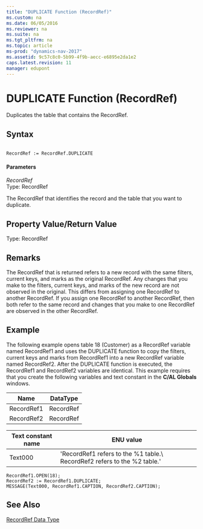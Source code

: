 ```yaml
---
title: "DUPLICATE Function (RecordRef)"
ms.custom: na
ms.date: 06/05/2016
ms.reviewer: na
ms.suite: na
ms.tgt_pltfrm: na
ms.topic: article
ms-prod: "dynamics-nav-2017"
ms.assetid: 9c57c8c0-5b99-4f9b-aecc-e6895e2da1e2
caps.latest.revision: 11
manager: edupont
---
```

# DUPLICATE Function (RecordRef)
Duplicates the table that contains the RecordRef.  
  
## Syntax  
  
```  
  
RecordRef := RecordRef.DUPLICATE  
```  
  
#### Parameters  
 *RecordRef*  
 Type: RecordRef  
  
 The RecordRef that identifies the record and the table that you want to duplicate.  
  
## Property Value/Return Value  
 Type: RecordRef  
  
## Remarks  
 The RecordRef that is returned refers to a new record with the same filters, current keys, and marks as the original RecordRef. Any changes that you make to the filters, current keys, and marks of the new record are not observed in the original. This differs from assigning one RecordRef to another RecordRef. If you assign one RecordRef to another RecordRef, then both refer to the same record and changes that you make to one RecordRef are observed in the other RecordRef.  
  
## Example  
 The following example opens table 18 \(Customer\) as a RecordRef variable named RecordRef1 and uses the DUPLICATE function to copy the filters, current keys and marks from RecordRef1 into a new RecordRef variable named RecordRef2. After the DUPLICATE function is executed, the RecordRef1 and RecordRef2 variables are identical. This example requires that you create the following variables and text constant in the **C\/AL Globals** windows.  
  
|Name|DataType|  
|----------|--------------|  
|RecordRef1|RecordRef|  
|RecordRef2|RecordRef|  
  
|Text constant name|ENU value|  
|------------------------|---------------|  
|Text000|'RecordRef1 refers to the %1 table.\\ RecordRef2 refers to the %2 table.'|  
  
```  
RecordRef1.OPEN(18);  
RecordRef2 := RecordRef1.DUPLICATE;  
MESSAGE(Text000, RecordRef1.CAPTION, RecordRef2.CAPTION);  
```  
  
## See Also  
 [RecordRef Data Type](RecordRef-Data-Type.md)